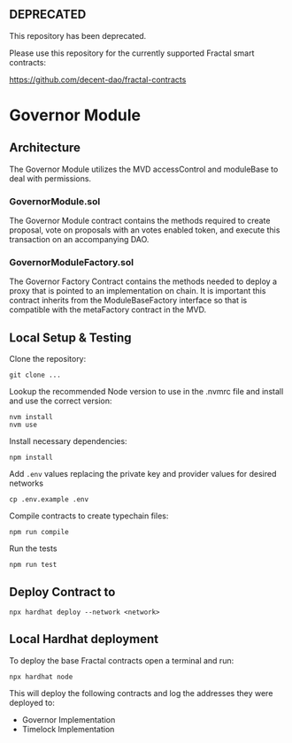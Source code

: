 ## DEPRECATED

This repository has been deprecated.

Please use this repository for the currently supported Fractal smart contracts:

https://github.com/decent-dao/fractal-contracts

# Governor Module

## Architecture

The Governor Module utilizes the MVD accessControl and moduleBase to deal with permissions. 


### GovernorModule.sol

The Governor Module contract contains the methods required to create proposal, vote on proposals with an votes enabled token, and execute this transaction on an accompanying DAO. 


### GovernorModuleFactory.sol

The Governor Factory Contract contains the methods needed to deploy a proxy that is pointed to an implementation on chain. It is important this contract inherits from the ModuleBaseFactory interface so that is compatible with the metaFactory contract in the MVD.

## Local Setup & Testing

Clone the repository:
```shell
git clone ...
```

Lookup the recommended Node version to use in the .nvmrc file and install and use the correct version:
```shell
nvm install 
nvm use
```

Install necessary dependencies:
```shell
npm install
```

Add `.env` values replacing the private key and provider values for desired networks
```shell
cp .env.example .env
```

Compile contracts to create typechain files:
```shell
npm run compile
```

Run the tests
```shell
npm run test
```

## Deploy Contract to <network>
```shell
npx hardhat deploy --network <network>
```


## Local Hardhat deployment

To deploy the base Fractal contracts open a terminal and run:
```shell
npx hardhat node
```
This will deploy the following contracts and log the addresses they were deployed to:
 - Governor Implementation
 - Timelock Implementation
